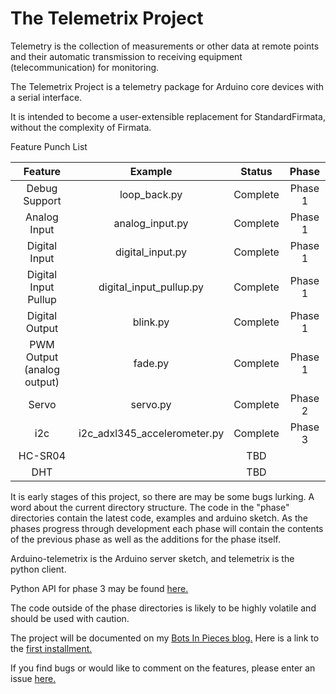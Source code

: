 # The Telemetrix Project

Telemetry is the collection of measurements or other data at remote points and their 
automatic transmission to receiving equipment (telecommunication) for monitoring.

The Telemetrix Project is a telemetry package for Arduino core devices with a serial interface.

It is intended to become a user-extensible replacement for StandardFirmata, without
the complexity of Firmata.

Feature Punch List

|           Feature          	|         Example         	|  Status  	|   Phase   |
|:--------------------------:	|:-----------------------:	|:--------:	|:--------:	|
| Debug Support              	| loop_back.py            	| Complete 	| Phase 1   |
| Analog Input               	| analog_input.py         	| Complete 	| Phase 1   |
| Digital Input              	| digital_input.py        	| Complete 	| Phase 1   |
| Digital Input Pullup       	| digital_input_pullup.py 	| Complete 	| Phase 1   |
| Digital Output             	| blink.py                	| Complete 	| Phase 1   |
| PWM Output (analog output) 	| fade.py                 	| Complete 	| Phase 1   |
| Servo                      	| servo.py               	| Complete 	| Phase 2   |
| i2c                        	| i2c_adxl345_accelerometer.py | Complete  | Phase 3 |
| HC-SR04                    	|                         	| TBD      	|
| DHT                        	|                         	| TBD      	|

It is early stages of this project, so there are may be some bugs lurking.
A word about the current directory structure. The code in the "phase" directories
contain the latest code, examples and arduino sketch. As the phases progress through
development each phase will contain the contents of the previous phase as well as the
additions for the phase itself.

Arduino-telemetrix is the Arduino server sketch, and telemetrix is the python client.

Python API for phase 3 may be found [here.](https://htmlpreview.github.com/?https://github.com/MrYsLab/telemetrix/blob/master/phase3/api/index.html) 

The code outside of the phase directories is likely to be highly volatile and should
be used with caution.

The project will be documented on my [Bots In Pieces blog.](https://mryslab.github.io/bots-in-pieces/index.html)
Here is a link to the [first installment.](https://mryslab.github.io/bots-in-pieces/arduino,stm32,firmata/2020/09/20/telemetrix-phase-1.html)

If you find bugs or would like to comment on the features, please enter an issue
 [here.](https://github.com/MrYsLab/telemetrix/issues)